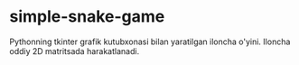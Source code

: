 # simple-snake-game
Pythonning tkinter grafik kutubxonasi bilan yaratilgan iloncha o'yini.
Iloncha oddiy 2D matritsada harakatlanadi.
